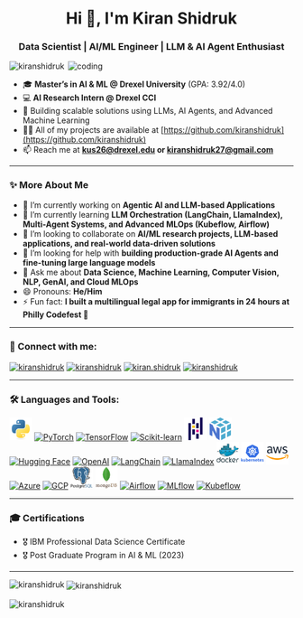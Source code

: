 <!--
**kiranshidruk/kiranshidruk** is a ✨ _special_ ✨ repository because its `README.md` (this file) appears on your GitHub profile.

Here are some ideas to get you started:

- 🔭 I’m currently working on ...
- 🌱 I’m currently learning ...
- 👯 I’m looking to collaborate on ...
- 🤔 I’m looking for help with ...
- 💬 Ask me about ...
- 📫 How to reach me: ...
- 😄 Pronouns: ...
- ⚡ Fun fact: ...
-->


<h1 align="center">Hi 👋, I'm Kiran Shidruk</h1>
<h3 align="center">Data Scientist | AI/ML Engineer | LLM & AI Agent Enthusiast</h3>

<img align="right" alt="coding" width="400" src="https://user-images.githubusercontent.com/74038190/212746035-d5c61762-973c-44c0-aec7-887f3b7690e3.gif">

<p align="left"> <img src="https://komarev.com/ghpvc/?username=kiranshidruk&label=Profile%20views&color=0e75b6&style=flat" alt="kiranshidruk" /> </p>

- 🎓 **Master’s in AI & ML @ Drexel University** (GPA: 3.92/4.0)
- 💻 **AI Research Intern @ Drexel CCI**
- 🚀 Building scalable solutions using LLMs, AI Agents, and Advanced Machine Learning
- 👨‍💻 All of my projects are available at [https://github.com/kiranshidruk](https://github.com/kiranshidruk)
- 📫 Reach me at **kus26@drexel.edu or kiranshidruk27@gmail.com**

---

<h3 align="left">✨ More About Me</h3>

- 🔭 I’m currently working on **Agentic AI and LLM-based Applications**
- 🌱 I’m currently learning **LLM Orchestration (LangChain, LlamaIndex), Multi-Agent Systems, and Advanced MLOps (Kubeflow, Airflow)**
- 👯 I’m looking to collaborate on **AI/ML research projects, LLM-based applications, and real-world data-driven solutions**
- 🤔 I’m looking for help with **building production-grade AI Agents and fine-tuning large language models**
- 💬 Ask me about **Data Science, Machine Learning, Computer Vision, NLP, GenAI, and Cloud MLOps**
- 😄 Pronouns: **He/Him**
- ⚡ Fun fact: **I built a multilingual legal app for immigrants in 24 hours at Philly Codefest 🚀**

---

<h3 align="left">🔗 Connect with me:</h3>
<p align="left">
<a href="https://linkedin.com/in/kiranshidruk" target="blank"><img align="center" src="https://raw.githubusercontent.com/rahuldkjain/github-profile-readme-generator/master/src/images/icons/Social/linked-in-alt.svg" alt="kiranshidruk" height="30" width="40" /></a>
<a href="https://kaggle.com/kiranshidruk" target="blank"><img align="center" src="https://raw.githubusercontent.com/rahuldkjain/github-profile-readme-generator/master/src/images/icons/Social/kaggle.svg" alt="kiranshidruk" height="30" width="40" /></a>
<a href="https://instagram.com/kiran.shidruk" target="blank"><img align="center" src="https://raw.githubusercontent.com/rahuldkjain/github-profile-readme-generator/master/src/images/icons/Social/instagram.svg" alt="kiran.shidruk" height="30" width="40" /></a>
<a href="https://leetcode.com/kiranshidruk" target="blank"><img align="center" src="https://raw.githubusercontent.com/rahuldkjain/github-profile-readme-generator/master/src/images/icons/Social/leet-code.svg" alt="kiranshidruk" height="30" width="40" /></a>
</p>

---

<h3 align="left">🛠 Languages and Tools:</h3>
<p align="left">
<a href="https://www.python.org" target="_blank"><img src="https://raw.githubusercontent.com/devicons/devicon/master/icons/python/python-original.svg" alt="Python" width="40" height="40"/></a>
<a href="https://pytorch.org/" target="_blank"><img src="https://www.vectorlogo.zone/logos/pytorch/pytorch-icon.svg" alt="PyTorch" width="40" height="40"/></a>
<a href="https://www.tensorflow.org" target="_blank"><img src="https://www.vectorlogo.zone/logos/tensorflow/tensorflow-icon.svg" alt="TensorFlow" width="40" height="40"/></a>
<a href="https://scikit-learn.org/" target="_blank"><img src="https://upload.wikimedia.org/wikipedia/commons/0/05/Scikit_learn_logo_small.svg" alt="Scikit-learn" width="40" height="40"/></a>
<a href="https://pandas.pydata.org/" target="_blank"><img src="https://raw.githubusercontent.com/devicons/devicon/master/icons/pandas/pandas-original.svg" alt="Pandas" width="40" height="40"/></a>
<a href="https://numpy.org/" target="_blank"><img src="https://raw.githubusercontent.com/devicons/devicon/master/icons/numpy/numpy-original.svg" alt="NumPy" width="40" height="40"/></a>
<a href="https://huggingface.co/" target="_blank"><img src="https://huggingface.co/front/assets/huggingface_logo-noborder.svg" alt="Hugging Face" width="40" height="40"/></a>
<a href="https://openai.com/" target="_blank"><img src="https://upload.wikimedia.org/wikipedia/commons/4/4d/OpenAI_Logo.svg" alt="OpenAI" width="40" height="40"/></a>
<a href="https://langchain.com/" target="_blank"><img src="https://avatars.githubusercontent.com/u/108047381?s=200&v=4" alt="LangChain" width="40" height="40"/></a>
<a href="https://www.llamaindex.ai/" target="_blank"><img src="https://avatars.githubusercontent.com/u/112383183?s=200&v=4" alt="LlamaIndex" width="40" height="40"/></a>
<a href="https://www.docker.com/" target="_blank"><img src="https://raw.githubusercontent.com/devicons/devicon/master/icons/docker/docker-original-wordmark.svg" alt="Docker" width="40" height="40"/></a>
<a href="https://kubernetes.io/" target="_blank"><img src="https://raw.githubusercontent.com/devicons/devicon/master/icons/kubernetes/kubernetes-plain-wordmark.svg" alt="Kubernetes" width="40" height="40"/></a>
<a href="https://aws.amazon.com/" target="_blank"><img src="https://raw.githubusercontent.com/devicons/devicon/master/icons/amazonwebservices/amazonwebservices-original-wordmark.svg" alt="AWS" width="40" height="40"/></a>
<a href="https://azure.microsoft.com/" target="_blank"><img src="https://www.vectorlogo.zone/logos/microsoft_azure/microsoft_azure-icon.svg" alt="Azure" width="40" height="40"/></a>
<a href="https://cloud.google.com/" target="_blank"><img src="https://upload.wikimedia.org/wikipedia/commons/5/53/Google_Cloud_logo.svg" alt="GCP" width="40" height="40"/></a>
<a href="https://www.postgresql.org/" target="_blank"><img src="https://raw.githubusercontent.com/devicons/devicon/master/icons/postgresql/postgresql-original-wordmark.svg" alt="PostgreSQL" width="40" height="40"/></a>
<a href="https://www.mongodb.com/" target="_blank"><img src="https://raw.githubusercontent.com/devicons/devicon/master/icons/mongodb/mongodb-original-wordmark.svg" alt="MongoDB" width="40" height="40"/></a>
<a href="https://airflow.apache.org/" target="_blank"><img src="https://airflow.apache.org/docs/apache-airflow/stable/_images/pin_large.png" alt="Airflow" width="40" height="40"/></a>
<a href="https://mlflow.org/" target="_blank"><img src="https://mlflow.org/docs/latest/_images/mlflow-logo-light.png" alt="MLflow" width="40" height="40"/></a>
<a href="https://kubeflow.org/" target="_blank"><img src="https://avatars.githubusercontent.com/u/35583233?s=200&v=4" alt="Kubeflow" width="40" height="40"/></a>
</p>

---

<h3 align="left">🎓 Certifications</h3>
<ul>
  <li>🎖 IBM Professional Data Science Certificate</li>
  <li>🎖 Post Graduate Program in AI & ML (2023)</li>
</ul>

---

<p><img align="left" src="https://github-readme-stats.vercel.app/api/top-langs?username=kiranshidruk&show_icons=true&locale=en&layout=compact" alt="kiranshidruk" /></p>
<p>&nbsp;<img align="center" src="https://github-readme-stats.vercel.app/api?username=kiranshidruk&show_icons=true&locale=en" alt="kiranshidruk" /></p>
<p><img align="center" src="https://github-readme-streak-stats.herokuapp.com/?user=kiranshidruk&" alt="kiranshidruk" /></p>

